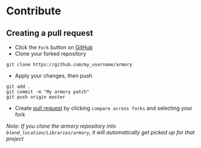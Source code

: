 # Contribute

## Creating a pull request

- Click the `Fork` button on [GitHub](https://github.com/armory3d/armory) 
- Clone your forked repository
```
git clone https://github.com/my_username/armory
```
- Apply your changes, then push
```
git add .
git commit -m "My armory patch"
git push origin master
```
- Create [pull request](https://github.com/armory3d/armory/compare?expand=1) by clicking `compare across forks` and selecting your fork

*Note: If you clone the armory repository into `blend_location/Libraries/armory`, it will automatically get picked up for that project*
